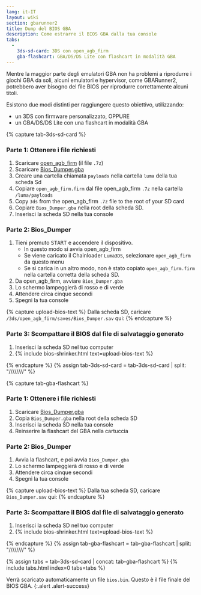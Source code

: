```yaml
---
lang: it-IT
layout: wiki
section: gbarunner2
title: Dump del BIOS GBA
description: Come estrarre il BIOS GBA dalla tua console
tabs:
  - 
    3ds-sd-card: 3DS con open_agb_firm
    gba-flashcart: GBA/DS/DS Lite con flashcart in modalità GBA
---
```


Mentre la maggior parte degli emulatori GBA non ha problemi a riprodurre i giochi GBA da soli, alcuni emulatori e hypervisor, come GBARunner2, potrebbero aver bisogno del file BIOS per riprodurre correttamente alcuni titoli.

Esistono due modi distinti per raggiungere questo obiettivo, utilizzando:
- un 3DS con firmware personalizzato, OPPURE
- un GBA/DS/DS Lite con una flashcart in modalità GBA

{% capture tab-3ds-sd-card %}
### Parte 1: Ottenere i file richiesti
1. Scaricare [open_agb_firm](https://github.com/profi200/open_agb_firm/releases/latest) (il file `.7z`)
1. Scaricare [Bios_Dumper.gba](https://github.com/GlaZedBelmont/Random-Stuff/releases/download/0.0.5/Bios_Dumper.gba)
1. Creare una cartella chiamata `payloads` nella cartella `luma` della tua scheda Sd
1. Copiare `open_agb_firm.firm` dal file open_agb_firm `.7z` nella cartella `/luma/payloads`
1. Copy `3ds` from the open_agb_firm `.7z` file to the root of your SD card
1. Copiare `Bios_Dumper.gba` nella root della scheda SD.
1. Inserisci la scheda SD nella tua console

### Parte 2: Bios_Dumper
1. Tieni premuto <kbd>START</kbd> e accendere il dispositivo.
    - In questo modo si avvia open_agb_firm
    - Se viene caricato il Chainloader `Luma3DS`, selezionare `open_agb_firm` da questo menu
    - Se si carica in un altro modo, non è stato copiato `open_agb_firm.firm` nella cartella corretta della scheda SD.
1. Da open_agb_firm, avviare `Bios_Dumper.gba`
1. Lo schermo lampeggierà di rosso e di verde
1. Attendere circa cinque secondi
1. Spegni la tua console

{% capture upload-bios-text %}
Dalla scheda SD, caricare `/3ds/open_agb_firm/saves/Bios_Dumper.sav` qui:
{% endcapture %}

### Parte 3: Scompattare il BIOS dal file di salvataggio generato
1. Inserisci la scheda SD nel tuo computer
1. {% include bios-shrinker.html text=upload-bios-text %}

{% endcapture %}
{% assign tab-3ds-sd-card = tab-3ds-sd-card | split: "////////" %}


{% capture tab-gba-flashcart %}
### Parte 1: Ottenere i file richiesti
1. Scaricare [Bios_Dumper.gba](https://github.com/GlaZedBelmont/Random-Stuff/releases/download/0.0.5/Bios_Dumper.gba)
1. Copia `Bios_Dumper.gba` nella root della scheda SD
1. Inserisci la scheda SD nella tua console
1. Reinserire la flashcart del GBA nella cartuccia

### Parte 2: Bios_Dumper
1. Avvia la flashcart, e poi avvia `Bios_Dumper.gba`
1. Lo schermo lampeggierà di rosso e di verde
1. Attendere circa cinque secondi
1. Spegni la tua console

{% capture upload-bios-text %}
Dalla tua scheda SD, caricare `Bios_Dumper.sav` qui:
{% endcapture %}

### Parte 3: Scompattare il BIOS dal file di salvataggio generato
1. Inserisci la scheda SD nel tuo computer
1. {% include bios-shrinker.html text=upload-bios-text %}

{% endcapture %}
{% assign tab-gba-flashcart = tab-gba-flashcart | split: "////////" %}

{% assign tabs = tab-3ds-sd-card | concat: tab-gba-flashcart %}
{% include tabs.html index=0 tabs=tabs %}

Verrà scaricato automaticamente un file `bios.bin`. Questo è il file finale del BIOS GBA.
{:.alert .alert-success}

<script src="https://geraintluff.github.io/sha256/sha256.min.js"></script>
<script src="/assets/js/bios-shrinker.js"></script>
